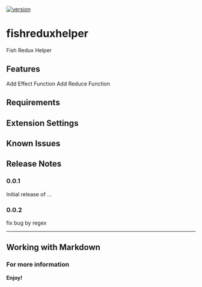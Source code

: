 [![version](https://img.shields.io/vscode-marketplace/v/wellchang.fishreduxhelper.svg?style=flat-square&label=vscode%20marketplace)](https://marketplace.visualstudio.com/items?itemName=wellchang.fishreduxhelper)
# fishreduxhelper

Fish Redux Helper

## Features

Add Effect Function
Add Reduce Function

## Requirements


## Extension Settings


## Known Issues


## Release Notes



### 0.0.1

Initial release of ...

### 0.0.2

fix bug by regex

-----------------------------------------------------------------------------------------------------------

## Working with Markdown


### For more information


**Enjoy!**
